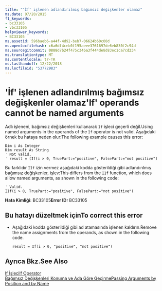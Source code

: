 ```yaml
---
title: "'İf' işlenen adlandırılmış bağımsız değişkenler olamaz"
ms.date: 07/20/2015
f1_keywords:
- bc33105
- vbc33105
helpviewer_keywords:
- BC33105
ms.assetid: 596baeb6-a44f-4d92-beb7-06624b60c00d
ms.openlocfilehash: c6a6df4ceb0f195aeee3761697de6eb830f2c94d
ms.sourcegitcommit: 0888d7b24f475c346a3f444de8d83ec1ca7cd234
ms.translationtype: MT
ms.contentlocale: tr-TR
ms.lasthandoff: 12/22/2018
ms.locfileid: "53772983"
---
```

# <a name="if-operands-cannot-be-named-arguments"></a><span data-ttu-id="44f28-102">'İf' işlenen adlandırılmış bağımsız değişkenler olamaz</span><span class="sxs-lookup"><span data-stu-id="44f28-102">'If' operands cannot be named arguments</span></span>
<span data-ttu-id="44f28-103">Adlı işleneni, bağımsız değişkenleri kullanarak `If` işleci geçerli değil.</span><span class="sxs-lookup"><span data-stu-id="44f28-103">Using named arguments in the operands of the `If` operator is not valid.</span></span> <span data-ttu-id="44f28-104">Aşağıdaki örnek bu hataya neden olur:</span><span class="sxs-lookup"><span data-stu-id="44f28-104">The following example causes this error:</span></span>  
  
```  
Dim i As Integer  
Dim result As String  
' Not valid.  
' result = (If(i > 0, TruePart:="positive", FalsePart:="not positive")  
```  
  
 <span data-ttu-id="44f28-105">Bu farklıdır `IIf` izin vermez aşağıdaki kodda gösterildiği gibi adlandırılmış bağımsız değişkenler, işlev:</span><span class="sxs-lookup"><span data-stu-id="44f28-105">This differs from the `IIf` function, which does allow named arguments, as shown in the following code:</span></span>  
  
```  
' Valid.  
IIf(i > 0, TruePart:="positive", FalsePart:="not positive")  
```  
  
 <span data-ttu-id="44f28-106">**Hata Kimliği:** BC33105</span><span class="sxs-lookup"><span data-stu-id="44f28-106">**Error ID:** BC33105</span></span>  
  
## <a name="to-correct-this-error"></a><span data-ttu-id="44f28-107">Bu hatayı düzeltmek için</span><span class="sxs-lookup"><span data-stu-id="44f28-107">To correct this error</span></span>  
  
-   <span data-ttu-id="44f28-108">Aşağıdaki kodda gösterildiği gibi ad atamasında işlenen kaldırın.</span><span class="sxs-lookup"><span data-stu-id="44f28-108">Remove the name assignments from the operands, as shown in the following code.</span></span>  
  
    ```  
    result = If(i > 0, "positive", "not positive")  
    ```  
  
## <a name="see-also"></a><span data-ttu-id="44f28-109">Ayrıca Bkz.</span><span class="sxs-lookup"><span data-stu-id="44f28-109">See Also</span></span>  
 [<span data-ttu-id="44f28-110">If İşleci</span><span class="sxs-lookup"><span data-stu-id="44f28-110">If Operator</span></span>](../../visual-basic/language-reference/operators/if-operator.md)  
 [<span data-ttu-id="44f28-111">Bağımsız Değişkenleri Konuma ve Ada Göre Geçirme</span><span class="sxs-lookup"><span data-stu-id="44f28-111">Passing Arguments by Position and by Name</span></span>](../../visual-basic/programming-guide/language-features/procedures/passing-arguments-by-position-and-by-name.md)
